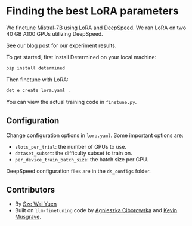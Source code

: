 # Finding the best LoRA parameters

We finetune [Mistral-7B](https://huggingface.co/mistralai/Mistral-7B-Instruct-v0.2) using [LoRA](https://arxiv.org/abs/2106.09685) and [DeepSpeed](https://github.com/microsoft/DeepSpeed). We ran LoRA on two 40 GB A100 GPUs utilizing DeepSpeed.  

See our [blog post](https://www.determined.ai/blog/lora-parameters) for our experiment results.

To get started, first install Determined on your local machine:
```bash
pip install determined
```

Then finetune with LoRA:
```bash
det e create lora.yaml . 
```

You can view the actual training code in `finetune.py`.


## Configuration

Change configuration options in `lora.yaml`. Some important options are:
- `slots_per_trial`: the number of GPUs to use.
- `dataset_subset`: the difficulty subset to train on.
- `per_device_train_batch_size`: the batch size per GPU.


DeepSpeed configuration files are in the `ds_configs` folder.


## Contributors

- By [Sze Wai Yuen](https://github.com/szewaiyuen6)
- Built on `llm-finetuning` code by [Agnieszka Ciborowska](https://github.com/aciborowska) and [Kevin Musgrave](https://github.com/KevinMusgrave).